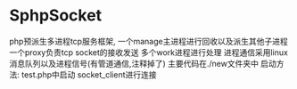 # SphpSocket
php预派生多进程tcp服务框架,
一个manage主进程进行回收以及派生其他子进程
一个proxy负责tcp socket的接收发送
多个work进程进行处理
进程通信采用linux消息队列以及进程信号(有管道通信,注释掉了)
主要代码在./new文件夹中
启动方法:
test.php中启动
socket_client进行连接
